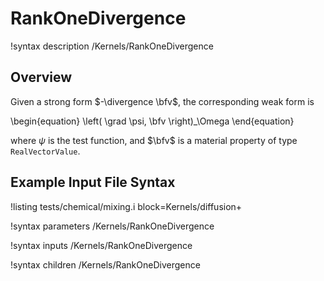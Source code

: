 # RankOneDivergence

!syntax description /Kernels/RankOneDivergence

## Overview

Given a strong form $-\divergence \bfv$, the corresponding weak form is

\begin{equation}
  \left( \grad \psi, \bfv \right)_\Omega
\end{equation}

where $\psi$ is the test function, and $\bfv$ is a material property of type `RealVectorValue`.

## Example Input File Syntax

!listing tests/chemical/mixing.i
         block=Kernels/diffusion+

!syntax parameters /Kernels/RankOneDivergence

!syntax inputs /Kernels/RankOneDivergence

!syntax children /Kernels/RankOneDivergence
